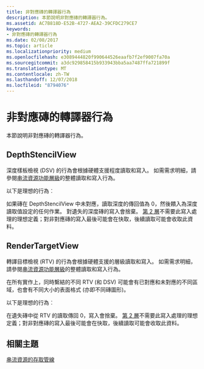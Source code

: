 ```yaml
---
title: 非對應磚的轉譯器行為
description: 本節說明非對應磚的轉譯器行為。
ms.assetid: AC7B818D-E52B-4727-AEA2-39CFDC279CE7
keywords:
- 非對應磚的轉譯器行為
ms.date: 02/08/2017
ms.topic: article
ms.localizationpriority: medium
ms.openlocfilehash: e3089444820f990644526eaafb7f2ef9007fa70a
ms.sourcegitcommit: a3dc929858415b933943bba5aa7487ffa721899f
ms.translationtype: MT
ms.contentlocale: zh-TW
ms.lasthandoff: 12/07/2018
ms.locfileid: "8794076"
---
```

# <a name="span-iddirect3dconceptsrasterizerbehaviorwithnon-mappedtilesspanrasterizer-behavior-with-non-mapped-tiles"></a><span id="direct3dconcepts.rasterizer_behavior_with_non-mapped_tiles"></span>非對應磚的轉譯器行為


本節說明非對應磚的轉譯器行為。

## <a name="span-iddepthstencilviewspanspan-iddepthstencilviewspanspan-iddepthstencilviewspandepthstencilview"></a><span id="DepthStencilView"></span><span id="depthstencilview"></span><span id="DEPTHSTENCILVIEW"></span>DepthStencilView


深度樣板檢視 (DSV) 的行為會根據硬體支援程度讀取和寫入。 如需需求明細，請參閱[串流資源功能層級](streaming-resources-features-tiers.md)的整體讀取和寫入行為。

以下是理想的行為︰

如果磚在 DepthStencilView 中未對應，讀取深度的傳回值為 0，然後饋入為深度讀取值設定的任何作業。 對遺失的深度磚的寫入會捨棄。 [第 2 層](tier-2.md)不需要此寫入處理的理想定義；對非對應磚的寫入最後可能會在快取，後續讀取可能會收取此資料。

## <a name="span-idrendertargetviewspanspan-idrendertargetviewspanspan-idrendertargetviewspanrendertargetview"></a><span id="RenderTargetView"></span><span id="rendertargetview"></span><span id="RENDERTARGETVIEW"></span>RenderTargetView


轉譯目標檢視 (RTV) 的行為會根據硬體支援的層級讀取和寫入。 如需需求明細，請參閱[串流資源功能層級](streaming-resources-features-tiers.md)的整體讀取和寫入行為。

在所有實作上，同時繫結的不同 RTV (和 DSV) 可能會有已對應和未對應的不同區域，也會有不同大小的表面格式 (亦即不同磚圖形)。

以下是理想的行為︰

在遺失磚中從 RTV 的讀取傳回 0，寫入會捨棄。 [第 2 層](tier-2.md)不需要此寫入處理的理想定義；對非對應磚的寫入最後可能會在快取，後續讀取可能會收取此資料。

## <a name="span-idrelated-topicsspanrelated-topics"></a><span id="related-topics"></span>相關主題


[串流資源的存取管線](pipeline-access-to-streaming-resources.md)

 

 




